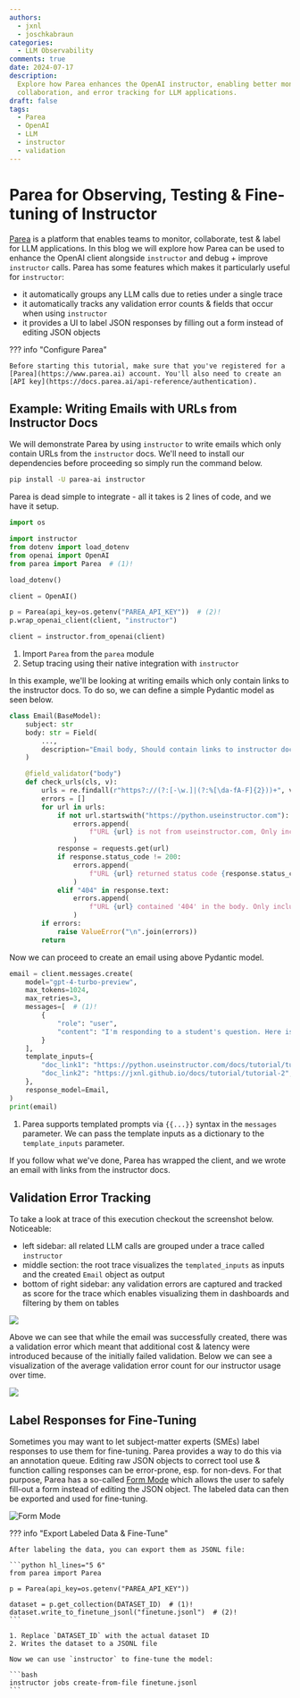 ```yaml
---
authors:
  - jxnl
  - joschkabraun
categories:
  - LLM Observability
comments: true
date: 2024-07-17
description:
  Explore how Parea enhances the OpenAI instructor, enabling better monitoring,
  collaboration, and error tracking for LLM applications.
draft: false
tags:
  - Parea
  - OpenAI
  - LLM
  - instructor
  - validation
---
```


# Parea for Observing, Testing & Fine-tuning of Instructor

[Parea](https://www.parea.ai) is a platform that enables teams to monitor, collaborate, test & label for LLM applications. In this blog we will explore how Parea can be used to enhance the OpenAI client alongside `instructor` and debug + improve `instructor` calls. Parea has some features which makes it particularly useful for `instructor`:

- it automatically groups any LLM calls due to reties under a single trace
- it automatically tracks any validation error counts & fields that occur when using `instructor`
- it provides a UI to label JSON responses by filling out a form instead of editing JSON objects

??? info "Configure Parea"

    Before starting this tutorial, make sure that you've registered for a [Parea](https://www.parea.ai) account. You'll also need to create an [API key](https://docs.parea.ai/api-reference/authentication).

## Example: Writing Emails with URLs from Instructor Docs

We will demonstrate Parea by using `instructor` to write emails which only contain URLs from the `instructor` docs. We'll need to install our dependencies before proceeding so simply run the command below.

<!-- more -->

```bash
pip install -U parea-ai instructor
```

Parea is dead simple to integrate - all it takes is 2 lines of code, and we have it setup.

```python hl_lines="9 15-16"
import os

import instructor
from dotenv import load_dotenv
from openai import OpenAI
from parea import Parea  # (1)!

load_dotenv()

client = OpenAI()

p = Parea(api_key=os.getenv("PAREA_API_KEY"))  # (2)!
p.wrap_openai_client(client, "instructor")

client = instructor.from_openai(client)
```

1. Import `Parea` from the `parea` module
2. Setup tracing using their native integration with `instructor`

In this example, we'll be looking at writing emails which only contain links to the instructor docs. To do so, we can define a simple Pydantic model as seen below.

```python
class Email(BaseModel):
    subject: str
    body: str = Field(
        ...,
        description="Email body, Should contain links to instructor documentation. ",
    )

    @field_validator("body")
    def check_urls(cls, v):
        urls = re.findall(r"https?://(?:[-\w.]|(?:%[\da-fA-F]{2}))+", v)
        errors = []
        for url in urls:
            if not url.startswith("https://python.useinstructor.com"):
                errors.append(
                    f"URL {url} is not from useinstructor.com, Only include URLs that include use instructor.com. "
                )
            response = requests.get(url)
            if response.status_code != 200:
                errors.append(
                    f"URL {url} returned status code {response.status_code}. Only include valid URLs that exist."
                )
            elif "404" in response.text:
                errors.append(
                    f"URL {url} contained '404' in the body. Only include valid URLs that exist."
                )
        if errors:
            raise ValueError("\n".join(errors))
        return
```

Now we can proceed to create an email using above Pydantic model.

```python hl_lines="5-14"
email = client.messages.create(
    model="gpt-4-turbo-preview",
    max_tokens=1024,
    max_retries=3,
    messages=[  # (1)!
        {
            "role": "user",
            "content": "I'm responding to a student's question. Here is the link to the documentation: {{doc_link1}} and {{doc_link2}}",
        }
    ],
    template_inputs={
        "doc_link1": "https://python.useinstructor.com/docs/tutorial/tutorial-1",
        "doc_link2": "https://jxnl.github.io/docs/tutorial/tutorial-2",
    },
    response_model=Email,
)
print(email)
```

1. Parea supports templated prompts via `{{...}}` syntax in the `messages` parameter. We can pass the template inputs as a dictionary to the `template_inputs` parameter.

If you follow what we've done, Parea has wrapped the client, and we wrote an email with links from the instructor docs.

## Validation Error Tracking

To take a look at trace of this execution checkout the screenshot below. Noticeable:

- left sidebar: all related LLM calls are grouped under a trace called `instructor`
- middle section: the root trace visualizes the `templated_inputs` as inputs and the created `Email` object as output
- bottom of right sidebar: any validation errors are captured and tracked as score for the trace which enables visualizing them in dashboards and filtering by them on tables

![](./img/parea/trace.png)

Above we can see that while the email was successfully created, there was a validation error which meant that additional cost & latency were introduced because of the initially failed validation.
Below we can see a visualization of the average validation error count for our instructor usage over time.

![](./img/parea/validation-error-chart.png)

## Label Responses for Fine-Tuning

Sometimes you may want to let subject-matter experts (SMEs) label responses to use them for fine-tuning. Parea provides a way to do this via an annotation queue. Editing raw JSON objects to correct tool use & function calling responses can be error-prone, esp. for non-devs. For that purpose, Parea has a so-called [Form Mode](https://docs.parea.ai/manual-review/overview#labeling-function-calling-tool-use-responses) which allows the user to safely fill-out a form instead of editing the JSON object. The labeled data can then be exported and used for fine-tuning.

![Form Mode](img/parea/form-mode.gif)

??? info "Export Labeled Data & Fine-Tune"

    After labeling the data, you can export them as JSONL file:

    ```python hl_lines="5 6"
    from parea import Parea

    p = Parea(api_key=os.getenv("PAREA_API_KEY"))

    dataset = p.get_collection(DATASET_ID)  # (1)!
    dataset.write_to_finetune_jsonl("finetune.jsonl")  # (2)!
    ```

    1. Replace `DATASET_ID` with the actual dataset ID
    2. Writes the dataset to a JSONL file

    Now we can use `instructor` to fine-tune the model:

    ```bash
    instructor jobs create-from-file finetune.jsonl
    ```
